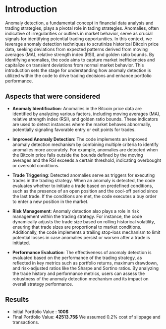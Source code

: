# Introduction
Anomaly detection, a fundamental concept in financial data analysis and trading strategies, plays a pivotal role in tading strategies. Anomalies, often indicative of irregularities or outliers in market behavior, serve as crucial signals for identifying potential trading opportunities. In this context, we leverage anomaly detection techniques to scrutinize historical Bitcoin price data, seeking deviations from expected patterns derived from moving averages (MA), relative strength index (RSI), and golden ratio bounds. By identifying anomalies, the code aims to capture market inefficiencies and capitalize on transient deviations from normal market behavior. This introduction sets the stage for understanding how anomaly detection is utilized within the code to drive trading decisions and enhance portfolio performance.

## Aspects that were considered
- **Anomaly Identification**:
Anomalies in the Bitcoin price data are identified by analyzing various factors, including moving averages (MA), relative strength index (RSI), and golden ratio bounds. These indicators are used to detect instances where the market behaves abnormally, potentially signaling favorable entry or exit points for trades.

- **Improved Anomaly Detection**:
The code implements an improved anomaly detection mechanism by combining multiple criteria to identify anomalies more accurately. For example, anomalies are detected when the Bitcoin price falls outside the bounds defined by the moving averages and the RSI exceeds a certain threshold, indicating overbought or oversold conditions.

- **Trade Triggering**:
Detected anomalies serve as triggers for executing trades in the trading strategy. When an anomaly is detected, the code evaluates whether to initiate a trade based on predefined conditions, such as the presence of an open position and the cool-off period since the last trade. If the conditions are met, the code executes a buy order to enter a new position in the market.

- **Risk Management**:
Anomaly detection also plays a role in risk management within the trading strategy. For instance, the code dynamically adjusts the trade size based on rolling historical volatility, ensuring that trade sizes are proportional to market conditions. Additionally, the code implements a trailing stop-loss mechanism to limit potential losses in case anomalies persist or worsen after a trade is initiated.

- **Performance Evaluation**:
The effectiveness of anomaly detection is evaluated based on the performance of the trading strategy, as reflected in key metrics such as portfolio returns, maximum drawdown, and risk-adjusted ratios like the Sharpe and Sortino ratios. By analyzing the trade history and performance metrics, users can assess the robustness of the anomaly detection mechanism and its impact on overall strategy performance.
## Results
- Initial Portfolio Value : **100$**
- Final Portfolio Value: **42513.75$**
We assumed 0.2% cost of slippage and transactions.
